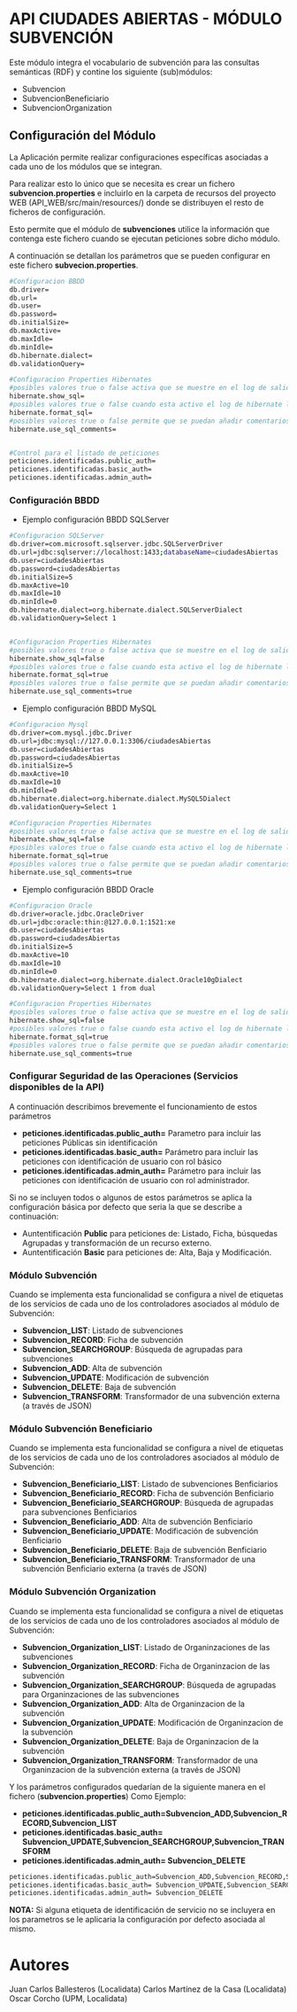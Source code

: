 
# API CIUDADES ABIERTAS - MÓDULO SUBVENCIÓN

Este módulo integra el vocabulario de subvención para las consultas semánticas (RDF)  y contine los siguiente (sub)módulos:
-	Subvencion
-	SubvencionBeneficiario
-	SubvencionOrganization




## Configuración del Módulo

La Aplicación permite realizar configuraciones específicas asociadas a cada uno de los módulos que se integran.

Para realizar esto lo único que se necesita es crear un fichero **subvencion.properties** e incluirlo en la carpeta de recursos del proyecto WEB (API_WEB/src/main/resources/) donde se distribuyen el resto de ficheros de configuración.

Esto permite que el módulo de **subvenciones** utilice la información que contenga este fichero cuando se ejecutan peticiones sobre dicho módulo.

A continuación se detallan los parámetros que se pueden configurar en este fichero **subvecion.properties**.


```sh
#Configuracion BBDD
db.driver=
db.url=
db.user=
db.password=
db.initialSize=
db.maxActive=
db.maxIdle=
db.minIdle=
db.hibernate.dialect=
db.validationQuery=

#Configuracion Properties Hibernates
#posibles valores true o false activa que se muestre en el log de salida todas las sentencias de hibernate que se ejecutan en la aplicación.
hibernate.show_sql=
#posibles valores true o false cuando esta activo el log de hibernate las sentencias de SQL se les da formato para que puedan verse en mas de una unica linea de log.
hibernate.format_sql=
#posibles valores true o false permite que se puedan añadir comentarios a las sentencias de SQL mediante programación
hibernate.use_sql_comments=


#Control para el listado de peticiones 
peticiones.identificadas.public_auth=
peticiones.identificadas.basic_auth=
peticiones.identificadas.admin_auth= 


```

### Configuración BBDD

- Ejemplo configuración BBDD SQLServer

```sh
#Configuracion SQLServer
db.driver=com.microsoft.sqlserver.jdbc.SQLServerDriver
db.url=jdbc:sqlserver://localhost:1433;databaseName=ciudadesAbiertas
db.user=ciudadesAbiertas
db.password=ciudadesAbiertas
db.initialSize=5
db.maxActive=10
db.maxIdle=10
db.minIdle=0
db.hibernate.dialect=org.hibernate.dialect.SQLServerDialect
db.validationQuery=Select 1


#Configuracion Properties Hibernates
#posibles valores true o false activa que se muestre en el log de salida todas las sentencias de hibernate que se ejecutan en la aplicación.
hibernate.show_sql=false
#posibles valores true o false cuando esta activo el log de hibernate las sentencias de SQL se les da formato para que puedan verse en mas de una unica linea de log.
hibernate.format_sql=true
#posibles valores true o false permite que se puedan añadir comentarios a las sentencias de SQL mediante programación
hibernate.use_sql_comments=true
```


- Ejemplo configuración BBDD MySQL

```sh
#Configuracion Mysql
db.driver=com.mysql.jdbc.Driver
db.url=jdbc:mysql://127.0.0.1:3306/ciudadesAbiertas
db.user=ciudadesAbiertas
db.password=ciudadesAbiertas
db.initialSize=5
db.maxActive=10
db.maxIdle=10
db.minIdle=0
db.hibernate.dialect=org.hibernate.dialect.MySQL5Dialect
db.validationQuery=Select 1

#Configuracion Properties Hibernates
#posibles valores true o false activa que se muestre en el log de salida todas las sentencias de hibernate que se ejecutan en la aplicación.
hibernate.show_sql=false
#posibles valores true o false cuando esta activo el log de hibernate las sentencias de SQL se les da formato para que puedan verse en mas de una unica linea de log.
hibernate.format_sql=true
#posibles valores true o false permite que se puedan añadir comentarios a las sentencias de SQL mediante programación
hibernate.use_sql_comments=true
```


- Ejemplo configuración BBDD Oracle

```sh
#Configuracion Oracle
db.driver=oracle.jdbc.OracleDriver
db.url=jdbc:oracle:thin:@127.0.0.1:1521:xe
db.user=ciudadesAbiertas
db.password=ciudadesAbiertas
db.initialSize=5
db.maxActive=10
db.maxIdle=10
db.minIdle=0
db.hibernate.dialect=org.hibernate.dialect.Oracle10gDialect
db.validationQuery=Select 1 from dual

#Configuracion Properties Hibernates
#posibles valores true o false activa que se muestre en el log de salida todas las sentencias de hibernate que se ejecutan en la aplicación.
hibernate.show_sql=false
#posibles valores true o false cuando esta activo el log de hibernate las sentencias de SQL se les da formato para que puedan verse en mas de una unica linea de log.
hibernate.format_sql=true
#posibles valores true o false permite que se puedan añadir comentarios a las sentencias de SQL mediante programación
hibernate.use_sql_comments=true
```


### Configurar Seguridad de las Operaciones (Servicios disponibles de la API)
A continuación describimos brevemente el funcionamiento de estos parámetros
- **peticiones.identificadas.public_auth=**  Parametro para incluir las peticiones Públicas sin identificación
- **peticiones.identificadas.basic_auth=** Parámetro para incluir las peticiones con identificación de usuario con rol básico
- **peticiones.identificadas.admin_auth=**
Parámetro para incluir las peticiones con identificación de usuario con rol administrador. 

Si no se incluyen todos o algunos de estos parámetros se aplica la configuración básica por defecto que seria la que se describe a continuación:
- Auntentificación **Public** para peticiones de: Listado, Ficha, búsquedas Agrupadas y transformación de un recurso externo.
- Auntentificación **Basic** para peticiones de: Alta, Baja y Modificación.

### Módulo Subvención

Cuando se implementa esta funcionalidad se configura a nivel de etiquetas de los servicios de cada uno de los controladores asociados al módulo de Subvención:
- **Subvencion_LIST**: Listado de subvenciones
- **Subvencion_RECORD**: Ficha de subvención
- **Subvencion_SEARCHGROUP**: Búsqueda de agrupadas para subvenciones
- **Subvencion_ADD**:  Alta de subvención
- **Subvencion_UPDATE**: Modificación de subvención
- **Subvencion_DELETE**: Baja de subvención
- **Subvencion_TRANSFORM**: Transformador de una subvención externa (a través de JSON)

### Módulo Subvención Beneficiario

Cuando se implementa esta funcionalidad se configura a nivel de etiquetas de los servicios de cada uno de los controladores asociados al módulo de Subvención:
- **Subvencion_Beneficiario_LIST**: Listado de subvenciones Benficiarios
- **Subvencion_Beneficiario_RECORD**: Ficha de subvención Benficiario
- **Subvencion_Beneficiario_SEARCHGROUP**: Búsqueda de agrupadas para subvenciones Benficiarios
- **Subvencion_Beneficiario_ADD**:  Alta de subvención Benficiario
- **Subvencion_Beneficiario_UPDATE**: Modificación de subvención Benficiario
- **Subvencion_Beneficiario_DELETE**: Baja de subvención Benficiario
- **Subvencion_Beneficiario_TRANSFORM**: Transformador de una subvención Benficiario externa (a través de JSON)

### Módulo Subvención Organization

Cuando se implementa esta funcionalidad se configura a nivel de etiquetas de los servicios de cada uno de los controladores asociados al módulo de Subvención:
- **Subvencion_Organization_LIST**: Listado de Organinzaciones de las subvenciones 
- **Subvencion_Organization_RECORD**: Ficha de Organinzacion de las subvención
- **Subvencion_Organization_SEARCHGROUP**: Búsqueda de agrupadas para Organinzaciones de las subvenciones 
- **Subvencion_Organization_ADD**:  Alta de Organinzacion de la subvención 
- **Subvencion_Organization_UPDATE**: Modificación de Organinzacion de la subvención 
- **Subvencion_Organization_DELETE**: Baja de Organinzacion de la subvención 
- **Subvencion_Organization_TRANSFORM**: Transformador de una Organinzacion de la subvención  externa (a través de JSON)

Y los parámetros configurados quedarían de la siguiente manera en el fichero (**subvencion.properties**) Como Ejemplo:
- **peticiones.identificadas.public_auth=Subvencion_ADD,Subvencion_RECORD,Subvencion_LIST**
- **peticiones.identificadas.basic_auth= Subvencion_UPDATE,Subvencion_SEARCHGROUP,Subvencion_TRANSFORM**
- **peticiones.identificadas.admin_auth= Subvencion_DELETE**


```sh
peticiones.identificadas.public_auth=Subvencion_ADD,Subvencion_RECORD,Subvencion_LIST
peticiones.identificadas.basic_auth= Subvencion_UPDATE,Subvencion_SEARCHGROUP,Subvencion_TRANSFORM
peticiones.identificadas.admin_auth= Subvencion_DELETE
```

**NOTA:** Si alguna etiqueta de identificación de servicio no se incluyera en los parametros se le aplicaria la configuración por defecto asociada al mismo.



# Autores
Juan Carlos Ballesteros (Localidata)
Carlos Martínez de la Casa (Localidata)
Oscar Corcho (UPM, Localidata)
